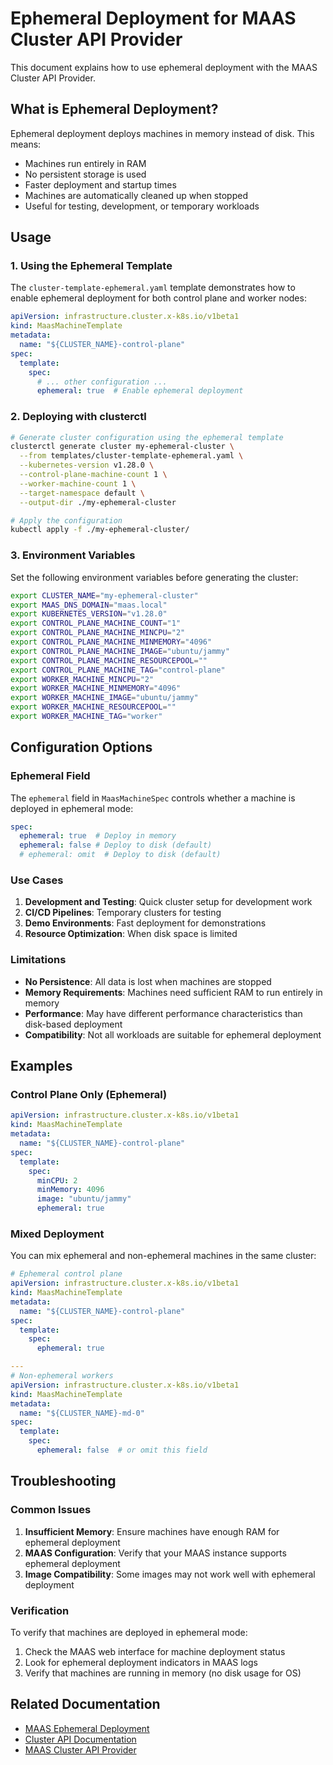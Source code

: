 # Ephemeral Deployment for MAAS Cluster API Provider

This document explains how to use ephemeral deployment with the MAAS Cluster API Provider.

## What is Ephemeral Deployment?

Ephemeral deployment deploys machines in memory instead of disk. This means:
- Machines run entirely in RAM
- No persistent storage is used
- Faster deployment and startup times
- Machines are automatically cleaned up when stopped
- Useful for testing, development, or temporary workloads

## Usage

### 1. Using the Ephemeral Template

The `cluster-template-ephemeral.yaml` template demonstrates how to enable ephemeral deployment for both control plane and worker nodes:

```yaml
apiVersion: infrastructure.cluster.x-k8s.io/v1beta1
kind: MaasMachineTemplate
metadata:
  name: "${CLUSTER_NAME}-control-plane"
spec:
  template:
    spec:
      # ... other configuration ...
      ephemeral: true  # Enable ephemeral deployment
```

### 2. Deploying with clusterctl

```bash
# Generate cluster configuration using the ephemeral template
clusterctl generate cluster my-ephemeral-cluster \
  --from templates/cluster-template-ephemeral.yaml \
  --kubernetes-version v1.28.0 \
  --control-plane-machine-count 1 \
  --worker-machine-count 1 \
  --target-namespace default \
  --output-dir ./my-ephemeral-cluster

# Apply the configuration
kubectl apply -f ./my-ephemeral-cluster/
```

### 3. Environment Variables

Set the following environment variables before generating the cluster:

```bash
export CLUSTER_NAME="my-ephemeral-cluster"
export MAAS_DNS_DOMAIN="maas.local"
export KUBERNETES_VERSION="v1.28.0"
export CONTROL_PLANE_MACHINE_COUNT="1"
export CONTROL_PLANE_MACHINE_MINCPU="2"
export CONTROL_PLANE_MACHINE_MINMEMORY="4096"
export CONTROL_PLANE_MACHINE_IMAGE="ubuntu/jammy"
export CONTROL_PLANE_MACHINE_RESOURCEPOOL=""
export CONTROL_PLANE_MACHINE_TAG="control-plane"
export WORKER_MACHINE_MINCPU="2"
export WORKER_MACHINE_MINMEMORY="4096"
export WORKER_MACHINE_IMAGE="ubuntu/jammy"
export WORKER_MACHINE_RESOURCEPOOL=""
export WORKER_MACHINE_TAG="worker"
```

## Configuration Options

### Ephemeral Field

The `ephemeral` field in `MaasMachineSpec` controls whether a machine is deployed in ephemeral mode:

```yaml
spec:
  ephemeral: true  # Deploy in memory
  ephemeral: false # Deploy to disk (default)
  # ephemeral: omit  # Deploy to disk (default)
```

### Use Cases

1. **Development and Testing**: Quick cluster setup for development work
2. **CI/CD Pipelines**: Temporary clusters for testing
3. **Demo Environments**: Fast deployment for demonstrations
4. **Resource Optimization**: When disk space is limited

### Limitations

- **No Persistence**: All data is lost when machines are stopped
- **Memory Requirements**: Machines need sufficient RAM to run entirely in memory
- **Performance**: May have different performance characteristics than disk-based deployment
- **Compatibility**: Not all workloads are suitable for ephemeral deployment

## Examples

### Control Plane Only (Ephemeral)

```yaml
apiVersion: infrastructure.cluster.x-k8s.io/v1beta1
kind: MaasMachineTemplate
metadata:
  name: "${CLUSTER_NAME}-control-plane"
spec:
  template:
    spec:
      minCPU: 2
      minMemory: 4096
      image: "ubuntu/jammy"
      ephemeral: true
```

### Mixed Deployment

You can mix ephemeral and non-ephemeral machines in the same cluster:

```yaml
# Ephemeral control plane
apiVersion: infrastructure.cluster.x-k8s.io/v1beta1
kind: MaasMachineTemplate
metadata:
  name: "${CLUSTER_NAME}-control-plane"
spec:
  template:
    spec:
      ephemeral: true

---
# Non-ephemeral workers
apiVersion: infrastructure.cluster.x-k8s.io/v1beta1
kind: MaasMachineTemplate
metadata:
  name: "${CLUSTER_NAME}-md-0"
spec:
  template:
    spec:
      ephemeral: false  # or omit this field
```

## Troubleshooting

### Common Issues

1. **Insufficient Memory**: Ensure machines have enough RAM for ephemeral deployment
2. **MAAS Configuration**: Verify that your MAAS instance supports ephemeral deployment
3. **Image Compatibility**: Some images may not work well with ephemeral deployment

### Verification

To verify that machines are deployed in ephemeral mode:

1. Check the MAAS web interface for machine deployment status
2. Look for ephemeral deployment indicators in MAAS logs
3. Verify that machines are running in memory (no disk usage for OS)

## Related Documentation

- [MAAS Ephemeral Deployment](https://maas.io/docs/advanced-deployment)
- [Cluster API Documentation](https://cluster-api.sigs.k8s.io/)
- [MAAS Cluster API Provider](https://github.com/moondev/cluster-api-provider-maas) 